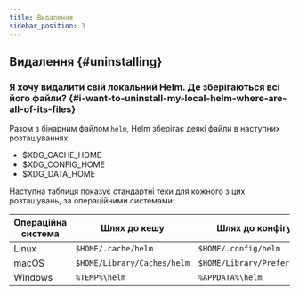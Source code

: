 ```yaml
---
title: Видалення
sidebar_position: 3
---
```


## Видалення {#uninstalling}

### Я хочу видалити свій локальний Helm. Де зберігаються всі його файли? {#i-want-to-uninstall-my-local-helm-where-are-all-of-its-files}

Разом з бінарним файлом `helm`, Helm зберігає деякі файли в наступних розташуваннях:

- $XDG_CACHE_HOME
- $XDG_CONFIG_HOME
- $XDG_DATA_HOME

Наступна таблиця показує стандартні теки для кожного з цих розташувань, за операційними системами:

| Операційна система | Шлях до кешу                | Шлях до конфігурацій             | Шлях до даних               |
|--------------------|-----------------------------|----------------------------------|-----------------------------|
| Linux              | `$HOME/.cache/helm`         | `$HOME/.config/helm`             | `$HOME/.local/share/helm`   |
| macOS              | `$HOME/Library/Caches/helm` | `$HOME/Library/Preferences/helm` | `$HOME/Library/helm`        |
| Windows            | `%TEMP%\helm`               | `%APPDATA%\helm`                 | `%APPDATA%\helm`            |
